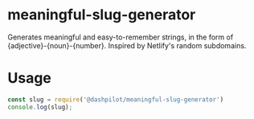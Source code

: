 # meaningful-slug-generator
Generates meaningful and easy-to-remember strings, in the form of {adjective}-{noun}-{number}. Inspired by Netlify's random subdomains.

# Usage

```javascript
const slug = require('@dashpilot/meaningful-slug-generator')
console.log(slug);
```
